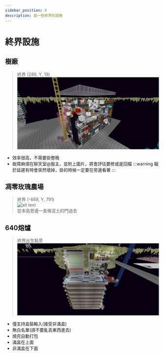 ```yaml
---
sidebar_position: 4
description: 就一些終界的設施
---
```


# 終界設施

## 樹廠
> 終界 (289, Y, 19)\
> ![alt text](image-30.png)
* 效率很高，不需要掛整晚
* 故障麻煩在聊天室@服主，並附上圖片，將會評估要修或是回檔 
:::warning 礙於延遲有時會突然壞掉，掛的時候一定要在旁邊看著
:::

## 凋零玫瑰農場
> 終界 (-668, Y, 791)\
> ![alt text](image-31.png)\
> 從本島旁邊一長條泥土的門過去 

## 640熔爐
> 終界出生點旁
> ![alt text](image-32.png)
* 僅支持盒裝輸入(接受非滿盒)
* 無白名單(請不要亂丟東西進去)
* 燒完自動打包
* 滿盒在上面
* 非滿盒在下面











